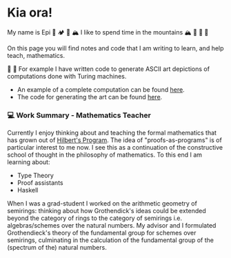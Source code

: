 # Kia ora!

My name is Epi :deciduous_tree: :camping: :deciduous_tree: :mountain_snow: I like to spend time in the mountains :mountain_snow: :deciduous_tree: :deciduous_tree: :deciduous_tree:


On this page you will find notes and code that I am writing to learn, and help teach, mathematics. 

:abacus: :robot: For example I have written code to generate ASCII art depictions of computations done with Turing machines.
  - An example of a complete computation can be found [here](https://github.com/epicurithmetic/turingMachine/blob/master/tm-output.txt). 
  - The code for generating the art can be found [here](https://github.com/epicurithmetic/turingMachine). 

### :computer: Work Summary - Mathematics Teacher

Currently I enjoy thinking about and teaching the formal mathematics that has grown out of [Hilbert's Program](https://plato.stanford.edu/entries/hilbert-program/). 
The idea of "proofs-as-programs" is of particular interest to me now. I see this as a continuation of the constructive school of thought in the philosophy of mathematics.  To this end I am learning about:
  - Type Theory
  - Proof assistants
  - Haskell 

When I was a grad-student I worked on the arithmetic geometry of semirings: thinking about how Grothendick's ideas could be extended beyond the category of rings to the category of semirings i.e. algebras/schemes over the natural numbers. My advisor and I formulated Grothendieck's theory of the fundamental group for schemes over semirings, culminating in the calculation of the fundamental group of the (spectrum of the) natural numbers. 



<!---
epicurithmetic/epicurithmetic is a ✨ special ✨ repository because its `README.md` (this file) appears on your GitHub profile.
You can click the Preview link to take a look at your changes.
--->
